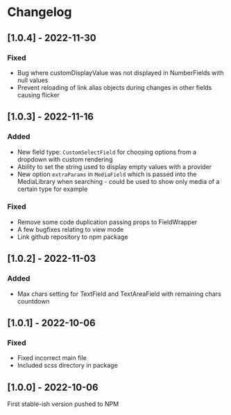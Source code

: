 # Changelog

## [1.0.4] - 2022-11-30

### Fixed
 - Bug where customDisplayValue was not displayed in NumberFields with null values
 - Prevent reloading of link alias objects during changes in other fields causing flicker


## [1.0.3] - 2022-11-16

### Added
 - New field type: `CustomSelectField` for choosing options from a dropdown with custom rendering
 - Ability to set the string used to display empty values with a provider
 - New option `extraParams` in `MediaField` which is passed into the MediaLibrary when searching - could be used to show only media of a certain type for example

### Fixed
 - Remove some code duplication passing props to FieldWrapper
 - A few bugfixes relating to view mode
 - Link github repository to npm package


## [1.0.2] - 2022-11-03

### Added
 - Max chars setting for TextField and TextAreaField with remaining chars countdown


## [1.0.1] - 2022-10-06

### Fixed
 - Fixed incorrect main file
 - Included scss directory in package


## [1.0.0] - 2022-10-06

First stable-ish version pushed to NPM

